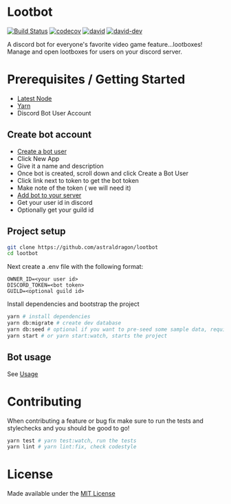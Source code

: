 # Lootbot

[![Build Status](https://travis-ci.org/astraldragon/lootbot.svg?branch=master)](https://travis-ci.org/astraldragon/lootbot)
[![codecov](https://codecov.io/gh/astraldragon/lootbot/branch/master/graph/badge.svg)](https://codecov.io/gh/astraldragon/lootbot)
[![david](https://david-dm.org/astraldragon/lootbot.svg)](https://david-dm.org/astraldragon/lootbot)
[![david-dev](https://david-dm.org/astraldragon/lootbot/dev-status.svg)](https://david-dm.org/wopian/hibari?type=dev)

A discord bot for everyone's favorite video game feature...lootboxes! Manage and open lootboxes for users on your discord server.

# Prerequisites / Getting Started

- [Latest Node](https://nodejs.org/en/download/package-manager/)
- [Yarn](https://yarnpkg.com/en/docs/install)
- Discord Bot User Account

## Create bot account

- [Create a bot user](https://discordapp.com/developers/applications/me)
- Click New App
- Give it a name and description
- Once bot is created, scroll down and click Create a Bot User
- Click link next to token to get the bot token
- Make note of the token ( we will need it)
- [Add bot to your server](https://discordapp.com/developers/docs/topics/oauth2#bot-authorization-flow)
- Get your user id in discord
- Optionally get your guild id

## Project setup

```bash
git clone https://github.com/astraldragon/lootbot
cd lootbot
```

Next create a .env file with the following format:
```
OWNER_ID=<your user id>
DISCORD_TOKEN=<bot token>
GUILD=<optional guild id>
```

Install dependencies and bootstrap the project
```bash
yarn # install dependencies
yarn db:migrate # create dev database
yarn db:seed # optional if you want to pre-seed some sample data, requires the GUILD option in .env or as an environment variable
yarn start # or yarn start:watch, starts the project
```

## Bot usage

See [Usage](USAGE.md)

# Contributing

When contributing a feature or bug fix make sure to run the tests and stylechecks and you should be good to go!

```bash
yarn test # yarn test:watch, run the tests
yarn lint # yarn lint:fix, check codestyle
```

# License

Made available under the [MIT License](https://tldrlegal.com/license/mit-license)

